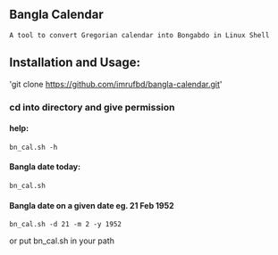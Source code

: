 Bangla Calendar
---------------
    A tool to convert Gregorian calendar into Bongabdo in Linux Shell

Installation and Usage:
------
'git clone https://github.com/imrufbd/bangla-calendar.git'

### cd into directory and give permission

#### help:
```
bn_cal.sh -h
```

#### Bangla date today:
```
bn_cal.sh
```

#### Bangla date on a given date eg. 21 Feb 1952
```
bn_cal.sh -d 21 -m 2 -y 1952
```

or put bn_cal.sh in your path
